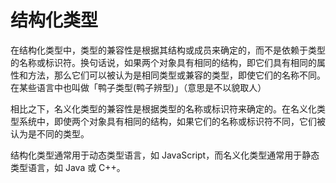 # 结构化类型

在结构化类型中，类型的兼容性是根据其结构或成员来确定的，而不是依赖于类型的名称或标识符。换句话说，如果两个对象具有相同的结构，即它们具有相同的属性和方法，那么它们可以被认为是相同类型或兼容的类型，即使它们的名称不同。在某些语言中也叫做「鸭子类型(鸭子辨型)」（意思是不以貌取人）

相比之下，名义化类型的兼容性是根据类型的名称或标识符来确定的。在名义化类型系统中，即使两个对象具有相同的结构，如果它们的名称或标识符不同，它们被认为是不同的类型。

结构化类型通常用于动态类型语言，如 JavaScript，而名义化类型通常用于静态类型语言，如 Java 或 C++。
